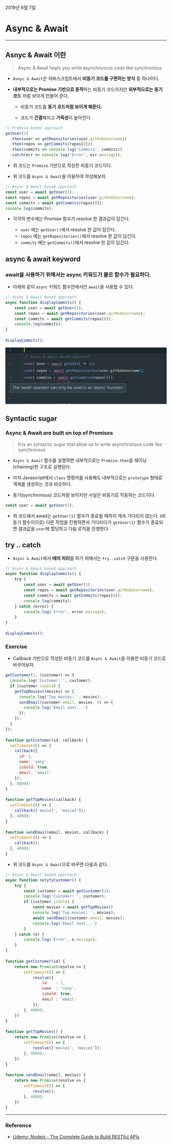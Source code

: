 ﻿2019년 6월 7일

# Async & Await

---

## Asnyc & Await 이란

> Async & Await hepls you write asynchronous code like synchronous

- `Asnyc & Await`은 자바스크립트에서 **비동기 코드를 구현하는 방식** 중 하나이다.

- **내부적으로는 Promise 기반으로 동작**하는 비동기 코드이지만 **외부적으로는 동기 코드** 처럼 보이게 만들어 준다.

  - 비동기 코드를 **동기 코드처럼 보이게 해준다.**

  - 코드가 **간결**해지고 **가독성**이 높아진다.

```javascript
// Promise-based approach
getUser(1)
  .then(user => getRepositories(user.gitHubUsername))
  .then(repos => getCommits(repos[0]))
  .then(commits => console.log('Commits', commits))
  .catch(err => console.log('Error', err.message));
```

- 위 코드는 `Promise` 기반으로 작성한 비동기 코드이다.

- 위 코드를 `Async & Await`을 이용하여 작성해보자.

```javascript
// Async & Await based approach
const user = await getUser(1);
const repos = await getRepositories(user.gitHubUsername);
const commits = await getCommits(repos[0]);
console.log(commits);
```

- 각각의 변수에는 Promise 함수가 resolve 한 결과값이 담긴다.

    - `user` 에는 `getUser()`에서 resolve 한 값이 담긴다.
    - `repos` 에는 `getRopositories()`에서 resolve 한 값이 담긴다.
    - `commits` 에는 `getCommits()`에서 resolve 한 값이 담긴다.


## async & await keyword

### await을 사용하기 위해서는 async 키워드가 붙은 함수가 필요하다.

- 아래와 같이 `async` 키워드 함수안에서만 `await`을 사용할 수 있다.

```javascript
// Async & Await based approach
async function displayCommits() {
    const user = await getUser(1);
    const repos = await getRepositories(user.gitHubUsername);
    const commits = await getCommits(repos[0]);
    console.log(commits);
}

displayCommits();
```

![](./img/async_await_error.png)

## Syntactic sugar

### Async & Await are built on top of Promises

> It is an syntactic sugar that allow us to write asynchronous code like synchronous

- `Async & Await` 함수를 실행하면 내부적으로는 `Promise.then`을 체이닝(chaining)한 구조로 실행된다.

- 마치 Javascript에서 `class` 명령어를 사용해도 내부적으로는 `prototype` 형태로 객체를 생성하는 것과 비슷하다.

- 동기(synchronous) 코드처럼 보이지만 사실은 비동기로 작동하는 코드이다.

```javascript
const user = await getUser(1);
```

- 위 코드에서 await는 `getUser(1)` 함수가 종료될 때까지 계속 기다리지 않는다. (비동기 함수이므로) 다른 작업을 진행하면서 기다리다가 `getUser(1)` 함수가 종료되면 결과값을 `user`에 할당하고 다음 로직을 진행한다.

## try .. catch

- `Async & Await`에서 **에러 처리**를 하기 위해서는 `try..catch` 구문을 사용한다.

```javascript
// Async & Await based approach
async function displayCommits() {
    try {
        const user = await getUser(1);
        const repos = await getRepositories(user.gitHubUsername);
        const commits = await getCommits(repos[0]);
        console.log(commits);
    } catch (error) {
        console.log('Error', error.message);
    }
}

displayCommits();
```

### Exercise

- Callback 기반으로 작성된 비동기 코드를 `Async & Await`을 이용한 비동기 코드로 바꾸어보자.

```javascript
getCustomer(1, (customer) => {
  console.log('Customer: ', customer);
  if (customer.isGold) {
    getTopMovies((movies) => {
      console.log('Top movies: ', movies);
      sendEmail(customer.email, movies, () => {
        console.log('Email sent...')
      });
    });
  }
});

function getCustomer(id, callback) {
  setTimeout(() => {
    callback({
      id: 1,
      name: 'sony',
      isGold: true,
      email: 'email'
    });
  }, 4000);  
}

function getTopMovies(callback) {
  setTimeout(() => {
    callback(['movie1', 'movie2']);
  }, 4000);
}

function sendEmail(email, movies, callback) {
  setTimeout(() => {
    callback();
  }, 4000);
}
```

- 위 코드를 `Async & Await`으로 바꾸면 다음과 같다.

```javascript
// Async & Await based approach
async function notyfyCustomer() {
    try {
        const customer = await getCustomer(1);
        console.log('Customer: ', customer);
        if (customer.isGold) {
            const movies = await getTopMovies()
            console.log('Top movies: ', movies);
            await sendEmail(customer.email, movies);
            console.log('Email sent...')
        }
    } catch (e) {
        console.log('Error', e.message);
    }
}

function getCustomer(id) {
    return new Promise(resolve => {
        setTimeout(() => {
            resolve({
                id    : 1,
                name  : 'sony',
                isGold: true,
                email : 'email'
            });
        }, 4000);
    })
}

function getTopMovies() {
    return new Promise(resolve => {
        setTimeout(() => {
            resolve(['movie1', 'movie2']);
        }, 4000);
    })
}

function sendEmail(email, movies) {
    return new Promise(resolve => {
        setTimeout(() => {
            resolve();
        }, 4000);
    })
}
```

---

### Reference

-  [Udemy: Nodejs - The Complete Guide to Build RESTful APIs](https://www.udemy.com/nodejs-master-class/)